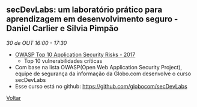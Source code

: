 
## secDevLabs: um laboratório prático para aprendizagem em desenvolvimento seguro - Daniel Carlier e Silvia Pimpão
_30 de OUT 16:00 - 17:30_ 

* [OWASP Top 10 Application Security Risks - 2017](https://www.owasp.org/index.php/Top_10-2017_Top_10)
    * Top 10 vulnerabilidades críticas
* Com base na lista OWASP(Open Web Application Security Project), equipe de segurança da informação da Globo.com desenvolve o curso secDevLabs
* Esse curso está no github: https://github.com/globocom/secDevLabs

[Voltar](/webbr2019)